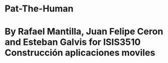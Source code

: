 # Pat-The-Human


# By Rafael Mantilla, Juan Felipe Ceron and Esteban Galvis for ISIS3510 Construcción aplicaciones moviles